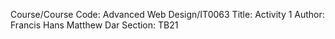 Course/Course Code: Advanced Web Design/IT0063
Title: Activity 1
Author: Francis Hans Matthew Dar
Section: TB21
